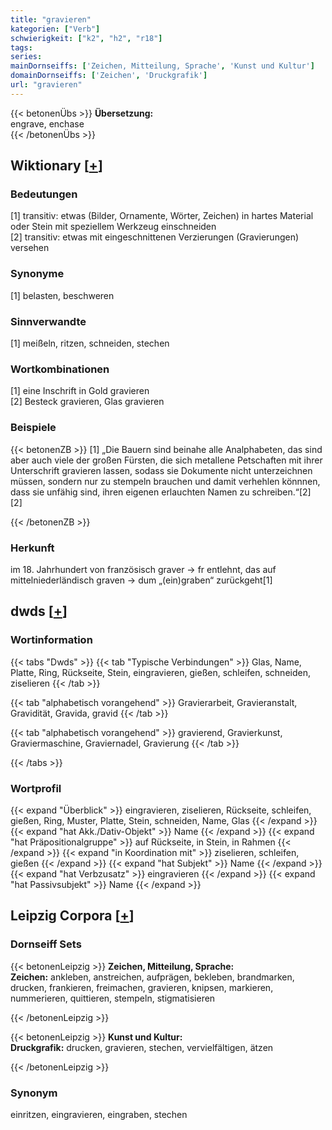 ```yaml
---
title: "gravieren"
kategorien: ["Verb"]
schwierigkeit: ["k2", "h2", "r18"]
tags:
series:
mainDornseiffs: ['Zeichen, Mitteilung, Sprache', 'Kunst und Kultur']
domainDornseiffs: ['Zeichen', 'Druckgrafik']
url: "gravieren"
---
```


{{< betonenÜbs >}}
**Übersetzung:**  
engrave, enchase  
{{< /betonenÜbs >}}

## Wiktionary [[+](https://de.wiktionary.org/wiki/gravieren)]

### Bedeutungen
[1] transitiv: etwas (Bilder, Ornamente, Wörter, Zeichen) in hartes Material oder Stein mit speziellem Werkzeug einschneiden  
[2] transitiv: etwas mit eingeschnittenen Verzierungen (Gravierungen) versehen  

### Synonyme
[1] belasten, beschweren  

### Sinnverwandte
[1] meißeln, ritzen, schneiden, stechen  

### Wortkombinationen
[1] eine Inschrift in Gold gravieren  
[2] Besteck gravieren, Glas gravieren  

### Beispiele
{{< betonenZB >}}
[1] „Die Bauern sind beinahe alle Analphabeten, das sind aber auch viele der großen Fürsten, die sich metallene Petschaften mit ihrer Unterschrift gravieren lassen, sodass sie Dokumente nicht unterzeichnen müssen, sondern nur zu stempeln brauchen und damit verhehlen könnnen, dass sie unfähig sind, ihren eigenen erlauchten Namen zu schreiben.“[2]  
[2]  

{{< /betonenZB >}}
### Herkunft
im 18. Jahrhundert von französisch graver → fr entlehnt, das auf mittelniederländisch graven → dum „(ein)graben“ zurückgeht[1]  



## dwds [[+](https://www.dwds.de/wb/gravieren)]

### Wortinformation
{{< tabs "Dwds" >}}
{{< tab "Typische Verbindungen" >}}
Glas, Name, Platte, Ring, Rückseite, Stein, eingravieren, gießen, schleifen, schneiden, ziselieren
{{< /tab >}}

{{< tab "alphabetisch vorangehend" >}}
Gravierarbeit, Gravieranstalt, Gravidität, Gravida, gravid
{{< /tab >}}

{{< tab "alphabetisch vorangehend" >}}
gravierend, Gravierkunst, Graviermaschine, Graviernadel, Gravierung
{{< /tab >}}

{{< /tabs >}}

### Wortprofil
{{< expand "Überblick" >}} eingravieren, ziselieren, Rückseite, schleifen, gießen, Ring, Muster, Platte, Stein, schneiden, Name, Glas {{< /expand >}}
{{< expand "hat Akk./Dativ-Objekt" >}} Name {{< /expand >}}
{{< expand "hat Präpositionalgruppe" >}} auf Rückseite, in Stein, in Rahmen {{< /expand >}}
{{< expand "in Koordination mit" >}} ziselieren, schleifen, gießen {{< /expand >}}
{{< expand "hat Subjekt" >}} Name {{< /expand >}}
{{< expand "hat Verbzusatz" >}} eingravieren {{< /expand >}}
{{< expand "hat Passivsubjekt" >}} Name {{< /expand >}}

## Leipzig Corpora [[+](https://corpora.uni-leipzig.de/en/res?word=gravieren&corpusId=deu_newscrawl-public_2018)]

### Dornseiff Sets
{{< betonenLeipzig >}}
**Zeichen, Mitteilung, Sprache:**  
**Zeichen:** ankleben, anstreichen, aufprägen, bekleben, brandmarken, drucken, frankieren, freimachen, gravieren, knipsen, markieren, nummerieren, quittieren, stempeln, stigmatisieren  

{{< /betonenLeipzig >}}


{{< betonenLeipzig >}}
**Kunst und Kultur:**  
**Druckgrafik:** drucken, gravieren, stechen, vervielfältigen, ätzen  

{{< /betonenLeipzig >}}

### Synonym
einritzen, eingravieren, eingraben, stechen

